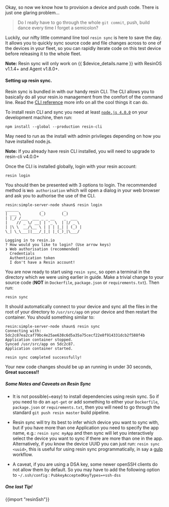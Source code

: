 Okay, so now we know how to provision a device and push code. There is just one glaring problem...
>Do I really have to go through the whole `git commit`, push, build dance every time I forget a semicolon?

Luckily, our nifty little command line tool `resin sync` is here to save the day. It allows you to quickly sync source code and file changes across to one of the devices in your fleet, so you can rapidly iterate code on this test device before releasing it to the whole fleet.

__Note:__ Resin sync will only work on {{ $device_details.name }} with ResinOS v1.1.4+
and Agent v1.8.0+.

#### Setting up resin sync.

Resin sync is bundled in with our handy resin CLI. The CLI allows you to basically do all your resin.io management from the comfort of the command line. Read the [CLI reference][cli-ref-link] more info on all the cool things it can do.

To install resin CLI and sync you need at least [`node.js 4.0.0`][nodejs-link] on your development machine, then run:
```
npm install --global --production resin-cli
```
May need to run as the install with admin privileges depending on how you have installed node.js.

__Note:__ If you already have resin CLI installed, you will need to upgrade to resin-cli v4.0.0+

Once the CLI is installed globally, login with your resin account:
```
resin login
```
You should then be presented with 3 options to login. The recommended method is `Web authorisation` which will open a dialog in your web browser and ask you to authorise the use of the CLI.
```
resin:simple-server-node shaun$ resin login
______          _         _
| ___ \        (_)       (_)
| |_/ /___  ___ _ _ __    _  ___
|    // _ \/ __| | '_ \  | |/ _ \
| |\ \  __/\__ \ | | | |_| | (_) |
\_| \_\___||___/_|_| |_(_)_|\___/

Logging in to resin.io
? How would you like to login? (Use arrow keys)
❯ Web authorisation (recommended)
  Credentials
  Authentication token
  I don't have a Resin account!
```
You are now ready to start using `resin sync`, so open a terminal in the directory which we were using earlier in guide. Make a trivial change to your source code (**NOT** in `Dockerfile`, `package.json` or `requirements.txt`). Then run:
```
resin sync
```
It should automatically connect to your device and sync all the files in the root of your directory to `/usr/src/app` on your device and then restart the container.
You should something similar to:
```
resin:simple-server-node shaun$ resin sync
Connecting with: 5dc2c87ea2caf79bc4e25ae638c6d5a35a75cecf22e8f914331dcb2f588f4b
Application container stopped.
Synced /usr/src/app on 5dc2c87.
Application container started.

resin sync completed successfully!
```
Your new code changes should be up an running in under 30 seconds, **Great success!!**

##### Some Notes and Caveats on Resin Sync

* It is not possible(~easy) to install dependencies using resin sync. So if you need to do an `apt-get` or add something to either your `Dockerfile`, `package.json` or `requirements.txt`, then you will need to go through the standard `git push resin master` build pipeline.

* Resin sync will try its best to infer which device you want to sync with, but if you have more than one Application you need to specify the app name, e.g.: `resin sync myApp` and then sync will let you interactively select the device you want to sync if there are more than one in the app. Alternatively, if you know the device UUID you can just run: `resin sync <uuid>`, this is useful for using resin sync programmatically, in say a [gulp][gulp-link] workflow.

* A caveat, if you are using a DSA key, some newer openSSH clients do not allow them by default. So you may have to add the following option to `~/.ssh/config` : `PubkeyAcceptedKeyTypes=+ssh-dss`

##### One last Tip!

{{import "resinSsh"}}

[cli-ref-link]:/tools/cli/
[nodejs-link]:https://nodejs.org/en/
[gulp-link]:http://gulpjs.com/
